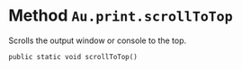 # Method `Au.print.scrollToTop`

Scrolls the output window or console to the top.

```
public static void scrollToTop()
```